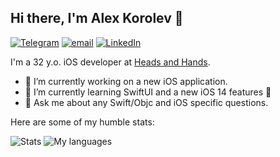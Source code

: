 ## Hi there, I'm Alex Korolev 👋

[![Telegram](https://img.shields.io/badge/@alphatroya-0088cc?style=for-the-badge&logo=Telegram)](https://teleg.run/alphatroya)
[![email](https://img.shields.io/badge/alphatroya-36BFD1?style=for-the-badge&logo=gmail)](mailto:alphatroya@gmail.com)
[![LinkedIn](https://img.shields.io/badge/alphatroya-00a0dc?style=for-the-badge&logo=linkedin)](https://www.linkedin.com/in/alphatroya/)

I'm a 32 y.o. iOS developer at [Heads and Hands](https://handh.ru).

- 🔭 I’m currently working on a new iOS application.
- 🌱 I’m currently learning SwiftUI and a new iOS 14 features 🙂
- 💬 Ask me about any Swift/Objc and iOS specific questions.

Here are some of my humble stats:

![Stats](https://github-readme-stats.vercel.app/api?username=alphatroya&count_private=true&show_icons=true&theme=nord) ![My languages](https://github-readme-stats.vercel.app/api/top-langs/?username=alphatroya&theme=nord&layout=compact)

<!--
**alphatroya/alphatroya** is a ✨ _special_ ✨ repository because its `README.md` (this file) appears on your GitHub profile.

Here are some ideas to get you started:

- 🔭 I’m currently working on ...
- 🌱 I’m currently learning ...
- 👯 I’m looking to collaborate on ...
- 🤔 I’m looking for help with ...
- 💬 Ask me about ...
- 📫 How to reach me: ...
- 😄 Pronouns: ...
- ⚡ Fun fact: ...
-->
